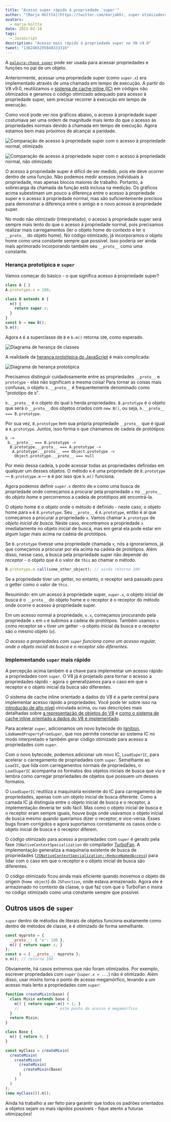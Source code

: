 ```yaml
---
title: "Acesso super rápido à propriedade `super`"
author: "[Marja Hölttä](https://twitter.com/marjakh), super otimizadora"
avatars: 
  - marja-holtta
date: 2021-02-18
tags: 
  - JavaScript
description: "Acesso mais rápido à propriedade super no V8 v9.0"
tweet: "1362465295848333316"
---
```


A [`palavra-chave super`](https://developer.mozilla.org/en-US/docs/Web/JavaScript/Reference/Operators/super) pode ser usada para acessar propriedades e funções no pai de um objeto.

Anteriormente, acessar uma propriedade super (como `super.x`) era implementado através de uma chamada em tempo de execução. A partir do V8 v9.0, reutilizamos o [sistema de cache inline (IC)](https://mathiasbynens.be/notes/shapes-ics) em códigos não otimizados e geramos o código otimizado adequado para acesso à propriedade super, sem precisar recorrer à execução em tempo de execução.

<!--truncate-->
Como você pode ver nos gráficos abaixo, o acesso à propriedade super costumava ser uma ordem de magnitude mais lento do que o acesso às propriedades normais devido à chamada em tempo de execução. Agora estamos bem mais próximos de alcançar a paridade.

![Comparação de acesso à propriedade super com o acesso à propriedade normal, otimizado](/_img/fast-super/super-opt.svg)

![Comparação de acesso à propriedade super com o acesso à propriedade normal, não otimizado](/_img/fast-super/super-no-opt.svg)

O acesso à propriedade super é difícil de ser medido, pois ele deve ocorrer dentro de uma função. Não podemos medir acessos individuais à propriedade, mas apenas blocos maiores de trabalho. Portanto, a sobrecarga da chamada da função está inclusa na medição. Os gráficos acima subestimam um pouco a diferença entre o acesso à propriedade super e o acesso à propriedade normal, mas são suficientemente precisos para demonstrar a diferença entre o antigo e o novo acesso à propriedade super.

No modo não otimizado (interpretado), o acesso à propriedade super será sempre mais lento do que o acesso à propriedade normal, pois precisamos realizar mais carregamentos (ler o objeto home do contexto e ler o `__proto__` do objeto home). No código otimizado, já incorporamos o objeto home como uma constante sempre que possível. Isso poderia ser ainda mais aprimorado incorporando também seu `__proto__` como uma constante.

### Herança prototípica e `super`

Vamos começar do básico - o que significa acesso à propriedade super?

```javascript
class A { }
A.prototype.x = 100;

class B extends A {
  m() {
    return super.x;
  }
}
const b = new B();
b.m();
```

Agora `A` é a superclasse de `B` e `b.m()` retorna `100`, como esperado.

![Diagrama de herança de classes](/_img/fast-super/inheritance-1.svg)

A realidade da [herança prototípica do JavaScript](https://developer.mozilla.org/en-US/docs/Web/JavaScript/Inheritance_and_the_prototype_chain) é mais complicada:

![Diagrama de herança prototípica](/_img/fast-super/inheritance-2.svg)

Precisamos distinguir cuidadosamente entre as propriedades `__proto__` e `prototype` - elas não significam a mesma coisa! Para tornar as coisas mais confusas, o objeto `b.__proto__` é frequentemente denominado como "prototipo de `b`".

`b.__proto__` é o objeto do qual `b` herda propriedades. `B.prototype` é o objeto que será o `__proto__` dos objetos criados com `new B()`, ou seja, `b.__proto__ === B.prototype`.

Por sua vez, `B.prototype` tem sua própria propriedade `__proto__` que é igual a `A.prototype`. Juntos, isso forma o que chamamos de cadeia de protótipos:

```
b ->
 b.__proto__ === B.prototype ->
  B.prototype.__proto__ === A.prototype ->
   A.prototype.__proto__ === Object.prototype ->
    Object.prototype.__proto__ === null
```

Por meio dessa cadeia, `b` pode acessar todas as propriedades definidas em qualquer um desses objetos. O método `m` é uma propriedade de `B.prototype` — `B.prototype.m` — e é por isso que `b.m()` funciona.

Agora podemos definir `super.x` dentro de `m` como uma busca de propriedade onde começamos a procurar pela propriedade `x` no `__proto__` do *objeto home* e percorremos a cadeia de protótipos até encontrá-la.

O objeto home é o objeto onde o método é definido - neste caso, o objeto home para `m` é `B.prototype`. Seu `__proto__` é `A.prototype`, então é aí que começamos a procurar a propriedade `x`. Vamos chamar `A.prototype` de *objeto inicial de busca*. Neste caso, encontramos a propriedade `x` imediatamente no objeto inicial de busca, mas em geral ela pode estar em algum lugar mais acima na cadeia de protótipos.

Se `B.prototype` tivesse uma propriedade chamada `x`, nós a ignoraríamos, já que começamos a procurar por ela acima na cadeia de protótipos. Além disso, nesse caso, a busca pela propriedade super não depende do *receptor* - o objeto que é o valor de `this` ao chamar o método.

```javascript
B.prototype.m.call(some_other_object); // ainda retorna 100
```

Se a propriedade tiver um getter, no entanto, o receptor será passado para o getter como o valor de `this`.

Resumindo: em um acesso à propriedade super, `super.x`, o objeto inicial de busca é o `__proto__` do objeto home e o receptor é o receptor do método onde ocorre o acesso à propriedade super.

Em um acesso normal a propriedade, `o.x`, começamos procurando pela propriedade `x` em `o` e subimos a cadeia de protótipos. Também usamos `o` como receptor se `x` tiver um getter - o objeto inicial da busca e o receptor são o mesmo objeto (`o`).

*O acesso a propriedades com `super` funciona como um acesso regular, onde o objeto inicial da busca e o receptor são diferentes.*

### Implementando `super` mais rápido

A percepção acima também é a chave para implementar um acesso rápido a propriedades com `super`. O V8 já é projetado para tornar o acesso a propriedades rápido - agora o generalizamos para o caso em que o receptor e o objeto inicial da busca são diferentes.

O sistema de cache inline orientado a dados do V8 é a parte central para implementar acesso rápido a propriedades. Você pode ler sobre isso na [introdução de alto nível](https://mathiasbynens.be/notes/shapes-ics) vinculada acima, ou nas descrições mais detalhadas sobre [a representação de objetos do V8](https://v8.dev/blog/fast-properties) e [como o sistema de cache inline orientado a dados do V8 é implementado](https://docs.google.com/document/d/1mEhMn7dbaJv68lTAvzJRCQpImQoO6NZa61qRimVeA-k/edit?usp=sharing).

Para acelerar `super`, adicionamos um novo bytecode do [Ignition](https://v8.dev/docs/ignition), `LdaNamedPropertyFromSuper`, que nos permite conectar ao sistema IC no modo interpretado e também gerar código otimizado para acesso a propriedades com `super`.

Com o novo bytecode, podemos adicionar um novo IC, `LoadSuperIC`, para acelerar o carregamento de propriedades com `super`. Semelhante ao `LoadIC`, que lida com carregamentos normais de propriedades, o `LoadSuperIC` acompanha os formatos dos objetos iniciais de busca que viu e lembra como carregar propriedades de objetos que possuem um desses formatos.

O `LoadSuperIC` reutiliza a maquinaria existente do IC para carregamento de propriedades, apenas com um objeto inicial de busca diferente. Como a camada IC já distinguia entre o objeto inicial de busca e o receptor, a implementação deveria ter sido fácil. Mas como o objeto inicial de busca e o receptor eram sempre iguais, houve bugs onde usávamos o objeto inicial de busca mesmo quando queríamos dizer o receptor, e vice-versa. Esses bugs foram corrigidos e agora suportamos corretamente os casos onde o objeto inicial de busca e o receptor diferem.

O código otimizado para acesso a propriedades com `super` é gerado pela fase `JSNativeContextSpecialization` do compilador [TurboFan](https://v8.dev/docs/turbofan). A implementação generaliza a maquinaria existente de busca de propriedades ([`JSNativeContextSpecialization::ReduceNamedAccess`](https://source.chromium.org/chromium/chromium/src/+/master:v8/src/compiler/js-native-context-specialization.cc;l=1130)) para lidar com o caso em que o receptor e o objeto inicial de busca são diferentes.

O código otimizado ficou ainda mais eficiente quando movemos o objeto de origem (`home object`) do `JSFunction`, onde estava armazenado. Agora ele é armazenado no contexto da classe, o que faz com que o TurboFan o insira no código otimizado como uma constante sempre que possível.

## Outros usos de `super`

`super` dentro de métodos de literais de objetos funciona exatamente como dentro de métodos de classe, e é otimizado de forma semelhante.

```javascript
const myproto = {
  __proto__: { 'x': 100 },
  m() { return super.x; }
};
const o = { __proto__: myproto };
o.m(); // retorna 100
```

Obviamente, há casos extremos que não foram otimizados. Por exemplo, escrever propriedades com `super` (`super.x = ...`) não é otimizado. Além disso, usar mixins torna o ponto de acesso megamórfico, levando a um acesso mais lento a propriedades com `super`:

```javascript
function createMixin(base) {
  class Mixin extends base {
    m() { return super.m() + 1; }
    //                ^ este ponto de acesso é megamórfico
  }
  return Mixin;
}

class Base {
  m() { return 0; }
}

const myClass = createMixin(
  createMixin(
    createMixin(
      createMixin(
        createMixin(Base)
      )
    )
  )
);
(new myClass()).m();
```

Ainda há trabalho a ser feito para garantir que todos os padrões orientados a objetos sejam os mais rápidos possíveis - fique atento a futuras otimizações!
